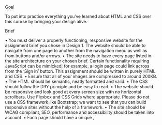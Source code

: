 Goal 

To put into practice everything you’ve learned about HTML and CSS over this course by bringing your design alive. 

Brief 

• You must deliver a properly functioning, responsive website for the assignment brief you chose in Design 1. The website should be able to navigate from one page to another from the navigation menu as well as from buttons and/or arrows. 
• The site needs to have every page listed in the site architecture on your chosen brief. Certain functionality requiring JavaScript can be mimicked; for example, a login page could link across from the ‘Sign in’ button. This assignment should be written in purely HTML and CSS. 
• Ensure that all of your images are compressed to around 200KB.
• The HTML should be semantic, neatly formatted and valid. 
• The CSS should follow the DRY principle and be easy to read. 
• The website should be responsive and look good at every screen size with no 
horizontal scrollbars. Use Flexbox and CSS Grids where appropriate. Please do not 
use a CSS framework like Bootstrap; we want to see that you can build responsive 
sites without the help of a framework. 
• The site should be WCAG compliant, SEO, performance and accessibility should be 
taken into account. 
• Each page should have a unique <meta name="description">, <title>, and <h1>. 
• You should not use copied code in your submission. All code submitted must be 
written by yourself. You may use external sources to show you how to achieve 
specific effects, which should be included in your report. 

